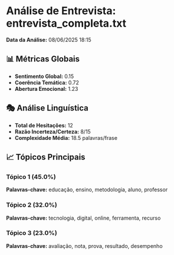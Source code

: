 # Análise de Entrevista: entrevista_completa.txt

**Data da Análise:** 08/06/2025 18:15

## 📊 Métricas Globais

- **Sentimento Global:** 0.15
- **Coerência Temática:** 0.72
- **Abertura Emocional:** 1.23

## 🎭 Análise Linguística

- **Total de Hesitações:** 12
- **Razão Incerteza/Certeza:** 8/15
- **Complexidade Média:** 18.5 palavras/frase

## 📈 Tópicos Principais

### Tópico 1 (45.0%)
**Palavras-chave:** educação, ensino, metodologia, aluno, professor

### Tópico 2 (32.0%)
**Palavras-chave:** tecnologia, digital, online, ferramenta, recurso

### Tópico 3 (23.0%)
**Palavras-chave:** avaliação, nota, prova, resultado, desempenho

